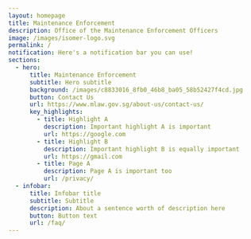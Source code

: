 ```yaml
---
layout: homepage
title: Maintenance Enforcement
description: Office of the Maintenance Enforcement Officers
image: /images/isomer-logo.svg
permalink: /
notification: Here's a notification bar you can use!
sections:
  - hero:
      title: Maintenance Enforcement
      subtitle: Hero subtitle
      background: /images/c8833016_8fb0_46b8_ba05_58b52427f4cd.jpg
      button: Contact Us
      url: https://www.mlaw.gov.sg/about-us/contact-us/
      key_highlights:
        - title: Highlight A
          description: Important highlight A is important
          url: https://google.com
        - title: Highlight B
          description: Important highlight B is equally important
          url: https://gmail.com
        - title: Page A
          description: Page A is important too
          url: /privacy/
  - infobar:
      title: Infobar title
      subtitle: Subtitle
      description: About a sentence worth of description here
      button: Button text
      url: /faq/
---
```

